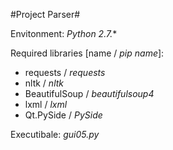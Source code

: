 #Project Parser#

Envitonment: *Python 2.7.**

Required libraries [name / *pip name*]:
- requests / *requests*
- nltk / *nltk*
- BeautifulSoup / *beautifulsoup4*
- lxml / *lxml*
- Qt.PySide / *PySide*

Executibale: *gui05.py*
